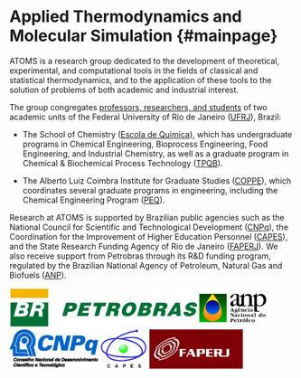 Applied Thermodynamics and Molecular Simulation {#mainpage}
===============================================

ATOMS is a research group dedicated to the development of theoretical, experimental, and
computational tools in the fields of classical and statistical thermodynamics, and to the
application of these tools to the solution of problems of both academic and industrial interest.

The group congregates [professors, researchers, and students](people.html) of two academic units
of the Federal University of Rio de Janeiro ([UFRJ]), Brazil:

* The School of Chemistry ([Escola de Quimica]), which has undergraduate programs in Chemical
Engineering, Bioprocess Engineering, Food Engineering, and Industrial Chemistry, as well as a
graduate program in Chemical & Biochemical Process Technology ([TPQB]).

* The Alberto Luiz Coimbra Institute for Graduate Studies ([COPPE]), which coordinates several
graduate programs in engineering, including the Chemical Engineering Program ([PEQ]).

Research at ATOMS is supported by Brazilian public agencies such as the National Council for
Scientific and Technological Development ([CNPq]), the Coordination for the Improvement of Higher
Education Personnel ([CAPES]), and the State Research Funding Agency of Rio de Janeiro ([FAPERJ]).
We also receive support from Petrobras through its R&D funding program, regulated by the Brazilian
National Agency of Petroleum, Natural Gas and Biofuels ([ANP]).

<img src="../images/petrobras.jpg" height="70">
<img src="../images/anp.jpg" height="70">
<img src="../images/cnpq.jpg" height="70">
<img src="../images/capes.jpg" height="70">
<img src="../images/faperj.jpg" height="70">

<!-- External links -->

[UFRJ]:			http://www.ufrj.br
[Escola de Quimica]:	http://www.eq.ufrj.br
[COPPE]:		http://www.coppe.ufrj.br/english
[TPQB]:			http://tpqb.eq.ufrj.br
[PEQ]:			http://www.peq.coppe.ufrj.br/global/index.php/en
[CNPq]:			http://cnpq.br
[CAPES]:		http://www.capes.gov.br
[FAPERJ]:		http://www.faperj.br
[ANP]:			http://www.anp.gov.br


